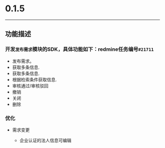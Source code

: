 # 0.1.5

---

## 功能描述

### 开发`发布需求`模块的SDK，具体功能如下：redmine任务编号`#21711`
 
* 发布需求。
* 获取多条信息. 
* 获取多条信息. 
* 根据检索条件获取信息. 
* 审核通过/审核驳回
* 撤销
* 关闭
* 删除

### 优化

* 需求变更

	* 企业认证的法人信息可编辑